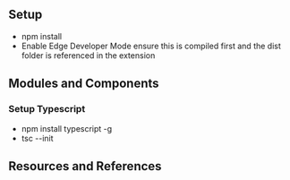 
## Setup

- npm install
- Enable Edge Developer Mode ensure this is compiled first and the dist folder is referenced in the extension


## Modules and Components

### Setup Typescript

- npm install typescript -g
- tsc --init


## Resources and References

